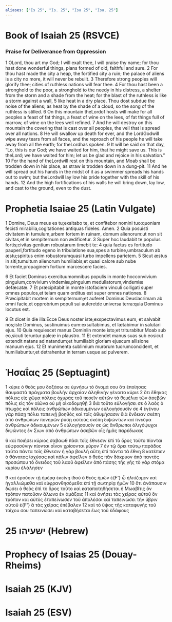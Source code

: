 ```yaml
---
aliases: ["Is 25", "Is. 25", "Isa 25", "Isa. 25"]
---
```



# Book of Isaiah 25 (RSVCE)

### Praise for Deliverance from Oppression
1 OLord, thou art my God; I will exalt thee, I will praise thy name; for thou hast done wonderful things, plans formed of old, faithful and sure.
2 For thou hast made the city a heap, the fortified city a ruin; the palace of aliens is a city no more, it will never be rebuilt.
3 Therefore strong peoples will glorify thee; cities of ruthless nations will fear thee.
4 For thou hast been a stronghold to the poor, a stronghold to the needy in his distress, a shelter from the storm and a shade from the heat; for the blast of the ruthless is like a storm against a wall,
5 like heat in a dry place. Thou dost subdue the noise of the aliens; as heat by the shade of a cloud, so the song of the ruthless is stilled.
6 On this mountain theLordof hosts will make for all peoples a feast of fat things, a feast of wine on the lees, of fat things full of marrow, of wine on the lees well refined.
7 And he will destroy on this mountain the covering that is cast over all peoples, the veil that is spread over all nations.
8 He will swallow up death for ever, and the LordGodwill wipe away tears from all faces, and the reproach of his people he will take away from all the earth; for theLordhas spoken.
9 It will be said on that day, “Lo, this is our God; we have waited for him, that he might save us. This is theLord; we have waited for him; let us be glad and rejoice in his salvation.”
10 For the hand of theLordwill rest on this mountain, and Moab shall be trodden down in his place, as straw is trodden down in a dung-pit.
11 And he will spread out his hands in the midst of it as a swimmer spreads his hands out to swim; but theLordwill lay low his pride together with the skill of his hands.
12 And the high fortifications of his walls he will bring down, lay low, and cast to the ground, even to the dust.


# Prophetia Isaiae 25 (Latin Vulgate)

1 Domine, Deus meus es tu;exaltabo te, et confitebor nomini tuo:quoniam fecisti mirabilia,cogitationes antiquas fideles. Amen.
2 Quia posuisti civitatem in tumulum,urbem fortem in ruinam, domum alienorum:ut non sit civitas,et in sempiternum non ædificetur.
3 Super hoc laudabit te populus fortis;civitas gentium robustarum timebit te:
4 quia factus es fortitudo pauperi,fortitudo egeno in tribulatione sua,spes a turbine,umbraculum ab æstu;spiritus enim robustorumquasi turbo impellens parietem.
5 Sicut æstus in siti,tumultum alienorum humiliabis;et quasi calore sub nube torrente,propaginem fortium marcescere facies.

6 Et faciet Dominus exercituumomnibus populis in monte hocconvivium pinguium,convivium vindemiæ,pinguium medullatorum,vindemiæ defæcatæ.
7 Et præcipitabit in monte istofaciem vinculi colligati super omnes populos,et telam quam orditus est super omnes nationes.
8 Præcipitabit mortem in sempiternum;et auferet Dominus Deuslacrimam ab omni facie,et opprobrium populi sui auferetde universa terra:quia Dominus locutus est.

9 Et dicet in die illa:Ecce Deus noster iste;exspectavimus eum, et salvabit nos;iste Dominus, sustinuimus eum:exsultabimus, et lætabimur in salutari ejus.
10 Quia requiescet manus Dominiin monte isto;et triturabitur Moab sub eo,sicuti teruntur paleæ in plaustro.
11 Et extendet manus suas sub eosicut extendit natans ad natandum;et humiliabit gloriam ejuscum allisione manuum ejus.
12 Et munimenta sublimium murorum tuorumconcident, et humiliabuntur,et detrahentur in terram usque ad pulverem.


# Ἠσαΐας 25 (Septuagint)

1 κύριε ὁ θεός μου δοξάσω σε ὑμνήσω τὸ ὄνομά σου ὅτι ἐποίησας θαυμαστὰ πράγματα βουλὴν ἀρχαίαν ἀληθινήν γένοιτο κύριε
2 ὅτι ἔθηκας πόλεις εἰς χῶμα πόλεις ὀχυρὰς τοῦ πεσεῖν αὐτῶν τὰ θεμέλια τῶν ἀσεβῶν πόλις εἰς τὸν αἰῶνα οὐ μὴ οἰκοδομηθῇ
3 διὰ τοῦτο εὐλογήσει σε ὁ λαὸς ὁ πτωχός καὶ πόλεις ἀνθρώπων ἀδικουμένων εὐλογήσουσίν σε
4 ἐγένου γὰρ πάσῃ πόλει ταπεινῇ βοηθὸς καὶ τοῖς ἀθυμήσασιν διὰ ἔνδειαν σκέπη ἀπὸ ἀνθρώπων πονηρῶν ῥύσῃ αὐτούς σκέπη διψώντων καὶ πνεῦμα ἀνθρώπων ἀδικουμένων
5 εὐλογήσουσίν σε ὡς ἄνθρωποι ὀλιγόψυχοι διψῶντες ἐν Σιων ἀπὸ ἀνθρώπων ἀσεβῶν οἷς ἡμᾶς παρέδωκας

6 καὶ ποιήσει κύριος σαβαωθ πᾶσι τοῖς ἔθνεσιν ἐπὶ τὸ ὄρος τοῦτο πίονται εὐφροσύνην πίονται οἶνον χρίσονται μύρον
7 ἐν τῷ ὄρει τούτῳ παράδος ταῦτα πάντα τοῖς ἔθνεσιν ἡ γὰρ βουλὴ αὕτη ἐπὶ πάντα τὰ ἔθνη
8 κατέπιεν ὁ θάνατος ἰσχύσας καὶ πάλιν ἀφεῖλεν ὁ θεὸς πᾶν δάκρυον ἀπὸ παντὸς προσώπου τὸ ὄνειδος τοῦ λαοῦ ἀφεῖλεν ἀπὸ πάσης τῆς γῆς τὸ γὰρ στόμα κυρίου ἐλάλησεν

9 καὶ ἐροῦσιν τῇ ἡμέρᾳ ἐκείνῃ ἰδοὺ ὁ θεὸς ἡμῶν ἐ{F'} ᾧ ἠλπίζομεν καὶ ἠγαλλιώμεθα καὶ εὐφρανθησόμεθα ἐπὶ τῇ σωτηρίᾳ ἡμῶν
10 ὅτι ἀνάπαυσιν δώσει ὁ θεὸς ἐπὶ τὸ ὄρος τοῦτο καὶ καταπατηθήσεται ἡ Μωαβῖτις ὃν τρόπον πατοῦσιν ἅλωνα ἐν ἁμάξαις
11 καὶ ἀνήσει τὰς χεῖρας αὐτοῦ ὃν τρόπον καὶ αὐτὸς ἐταπείνωσεν τοῦ ἀπολέσαι καὶ ταπεινώσει τὴν ὕβριν αὐτοῦ ἐ{F'} ἃ τὰς χεῖρας ἐπέβαλεν
12 καὶ τὸ ὕψος τῆς καταφυγῆς τοῦ τοίχου σου ταπεινώσει καὶ καταβήσεται ἕως τοῦ ἐδάφους


# 25 ישעיהו (Hebrew)


# Prophecy of Isaias 25 (Douay-Rheims)


# Isaiah 25 (KJV)


# Isaiah 25 (ESV)

